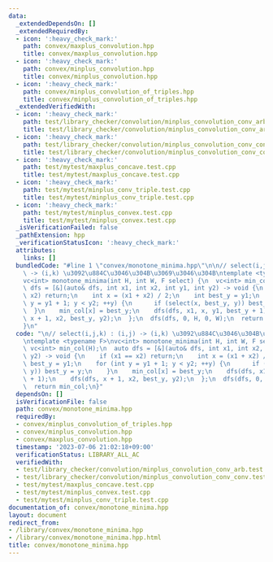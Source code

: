 ```yaml
---
data:
  _extendedDependsOn: []
  _extendedRequiredBy:
  - icon: ':heavy_check_mark:'
    path: convex/maxplus_convolution.hpp
    title: convex/maxplus_convolution.hpp
  - icon: ':heavy_check_mark:'
    path: convex/minplus_convolution.hpp
    title: convex/minplus_convolution.hpp
  - icon: ':heavy_check_mark:'
    path: convex/minplus_convolution_of_triples.hpp
    title: convex/minplus_convolution_of_triples.hpp
  _extendedVerifiedWith:
  - icon: ':heavy_check_mark:'
    path: test/library_checker/convolution/minplus_convolution_conv_arb.test.cpp
    title: test/library_checker/convolution/minplus_convolution_conv_arb.test.cpp
  - icon: ':heavy_check_mark:'
    path: test/library_checker/convolution/minplus_convolution_conv_conv.test.cpp
    title: test/library_checker/convolution/minplus_convolution_conv_conv.test.cpp
  - icon: ':heavy_check_mark:'
    path: test/mytest/maxplus_concave.test.cpp
    title: test/mytest/maxplus_concave.test.cpp
  - icon: ':heavy_check_mark:'
    path: test/mytest/minplus_conv_triple.test.cpp
    title: test/mytest/minplus_conv_triple.test.cpp
  - icon: ':heavy_check_mark:'
    path: test/mytest/minplus_convex.test.cpp
    title: test/mytest/minplus_convex.test.cpp
  _isVerificationFailed: false
  _pathExtension: hpp
  _verificationStatusIcon: ':heavy_check_mark:'
  attributes:
    links: []
  bundledCode: "#line 1 \"convex/monotone_minima.hpp\"\n\n// select(i,j,k) : (i,j)\
    \ -> (i,k) \u3092\u884C\u3046\u304B\u3069\u3046\u304B\ntemplate <typename F>\n\
    vc<int> monotone_minima(int H, int W, F select) {\n  vc<int> min_col(H);\n  auto\
    \ dfs = [&](auto& dfs, int x1, int x2, int y1, int y2) -> void {\n    if (x1 ==\
    \ x2) return;\n    int x = (x1 + x2) / 2;\n    int best_y = y1;\n    for (int\
    \ y = y1 + 1; y < y2; ++y) {\n      if (select(x, best_y, y)) best_y = y;\n  \
    \  }\n    min_col[x] = best_y;\n    dfs(dfs, x1, x, y1, best_y + 1);\n    dfs(dfs,\
    \ x + 1, x2, best_y, y2);\n  };\n  dfs(dfs, 0, H, 0, W);\n  return min_col;\n\
    }\n"
  code: "\n// select(i,j,k) : (i,j) -> (i,k) \u3092\u884C\u3046\u304B\u3069\u3046\u304B\
    \ntemplate <typename F>\nvc<int> monotone_minima(int H, int W, F select) {\n \
    \ vc<int> min_col(H);\n  auto dfs = [&](auto& dfs, int x1, int x2, int y1, int\
    \ y2) -> void {\n    if (x1 == x2) return;\n    int x = (x1 + x2) / 2;\n    int\
    \ best_y = y1;\n    for (int y = y1 + 1; y < y2; ++y) {\n      if (select(x, best_y,\
    \ y)) best_y = y;\n    }\n    min_col[x] = best_y;\n    dfs(dfs, x1, x, y1, best_y\
    \ + 1);\n    dfs(dfs, x + 1, x2, best_y, y2);\n  };\n  dfs(dfs, 0, H, 0, W);\n\
    \  return min_col;\n}"
  dependsOn: []
  isVerificationFile: false
  path: convex/monotone_minima.hpp
  requiredBy:
  - convex/minplus_convolution_of_triples.hpp
  - convex/minplus_convolution.hpp
  - convex/maxplus_convolution.hpp
  timestamp: '2023-07-06 21:02:18+09:00'
  verificationStatus: LIBRARY_ALL_AC
  verifiedWith:
  - test/library_checker/convolution/minplus_convolution_conv_arb.test.cpp
  - test/library_checker/convolution/minplus_convolution_conv_conv.test.cpp
  - test/mytest/maxplus_concave.test.cpp
  - test/mytest/minplus_convex.test.cpp
  - test/mytest/minplus_conv_triple.test.cpp
documentation_of: convex/monotone_minima.hpp
layout: document
redirect_from:
- /library/convex/monotone_minima.hpp
- /library/convex/monotone_minima.hpp.html
title: convex/monotone_minima.hpp
---
```

